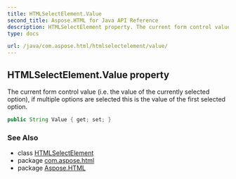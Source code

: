 ```yaml
---
title: HTMLSelectElement.Value
second_title: Aspose.HTML for Java API Reference
description: HTMLSelectElement property. The current form control value i.e. the value of the currently selected option if multiple options are selected this is the value of the first selected option
type: docs

url: /java/com.aspose.html/htmlselectelement/value/
---
```

## HTMLSelectElement.Value property

The current form control value (i.e. the value of the currently selected option), if multiple options are selected this is the value of the first selected option.

```java
public String Value { get; set; }
```

### See Also

* class [HTMLSelectElement](../)
* package [com.aspose.html](../../../com.aspose.html/)
* package [Aspose.HTML](../../../)
